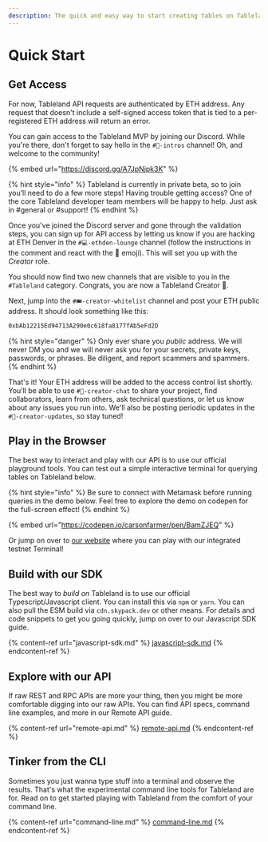 ```yaml
---
description: The quick and easy way to start creating tables on Tableland.
---
```


# Quick Start

## Get Access

For now, Tableland API requests are authenticated by ETH address. Any request that doesn't include a self-signed access token that is tied to a per-registered ETH address will return an error.

You can gain access to the Tableland MVP by joining our Discord. While you're there, don't forget to say hello in the `#👋-intros` channel! Oh, and welcome to the community!

{% embed url="https://discord.gg/A7JpNjpk3K" %}

{% hint style="info" %}
Tableland is currently in private beta, so to join you’ll need to do a few more steps! Having trouble getting access? One of the core Tableland developer team members will be happy to help. Just ask in #general or #support!
{% endhint %}

Once you've joined the Discord server and gone through the validation steps, you can sign up for API access by letting us know if you are hacking at ETH Denver in the `#💻-ethden-lounge` channel (follow the instructions in the comment and react with the :gem: emoji). This will set you up with the _Creator_ role.

You should now find two new channels that are visible to you in the `#Tableland` category. Congrats, you are now a Tableland Creator :muscle:.

Next, jump into the `#🎟-creator-whitelist` channel and post your ETH public address. It should look something like this:

```bash
0xbAb12215Ed94713A290e0c618fa8177fAb5eFd2D
```

{% hint style="danger" %}
Only ever share you _public_ address. We will never DM you and we will never ask you for your secrets, private keys, passwords, or phrases. Be diligent, and report scammers and spammers.
{% endhint %}

That's it! Your ETH address will be added to the access control list shortly. You’ll be able to use `#🔩-creator-chat` to share your project, find collaborators, learn from others, ask technical questions, or let us know about any issues you run into. We'll also be posting periodic updates in the `#🚥-creator-updates`, so stay tuned!

## Play in the Browser

The best way to interact and play with our API is to use our official playground tools. You can test out a simple interactive terminal for querying tables on Tableland below.

{% hint style="info" %}
Be sure to connect with Metamask before running queries in the demo below. Feel free to explore the demo on codepen for the full-screen effect!
{% endhint %}

{% embed url="https://codepen.io/carsonfarmer/pen/BamZJEQ" %}

Or jump on over to [our website](https://tableland.xyz) where you can play with our integrated testnet Terminal!

## Build with our SDK

The best way to _build on_ Tableland is to use our official Typescript/Javascript client. You can install this via `npm` or `yarn`. You can also pull the ESM build via `cdn.skypack.dev` or other means. For details and code snippets to get you going quickly, jump on over to our Javascript SDK guide.

{% content-ref url="javascript-sdk.md" %}
[javascript-sdk.md](javascript-sdk.md)
{% endcontent-ref %}

## Explore with our API

If raw REST and RPC APIs are more your thing, then you might be more comfortable digging into our raw APIs. You can find API specs, command line examples, and more in our Remote API guide.

{% content-ref url="remote-api.md" %}
[remote-api.md](remote-api.md)
{% endcontent-ref %}

## Tinker from the CLI

Sometimes you just wanna type stuff into a terminal and observe the results. That's what the experimental command line tools for Tableland are for. Read on to get started playing with Tableland from the comfort of your command line.

{% content-ref url="command-line.md" %}
[command-line.md](command-line.md)
{% endcontent-ref %}
